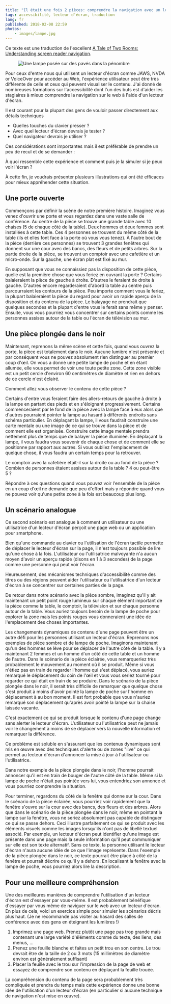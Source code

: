 ```yaml
---
title: "Il était une fois 2 pièces: comprendre la navigation avec un lecteur d'écran"
tags: accessibilité, lecteur d'écran, traduction
lang: fr
published: 2018-02-08 22:59
photos:
    - images/lampe.jpg
---
```


<p class="note">
Ce texte est une traduction de l'excellent
<a href="https://developer.paciellogroup.com/blog/2018/01/a-tale-of-two-rooms-understanding-screen-reader-navigation/">A Tale of Two Rooms: Understanding screen reader navigation</a>.
</p>

<figure class="object-center bordered">
    <img loading="lazy" src="/images/660x/lampe.jpg" alt="Une lampe posée sur des pavés dans la pénombre">
</figure>

Pour ceux d'entre nous qui utilisent un lecteur d'écran comme JAWS, NVDA or
VoiceOver pour accéder au Web, l'expérience utilisateur peut être très
différente de celle et ceux qui peuvent visualiser le contenu. J'ai donné de
nombreuses formations sur l'accessibilité dont l'un des buts est d'aider les
stagiaires à mieux comprendre la navigation sur le web à l'aide d'un lecteur
d'écran.

Il est courant pour la plupart des gens de vouloir passer directement aux
détails techniques&nbsp;

* Quelles touches du clavier presser&nbsp;?
* Avec quel lecteur d'écran devrais je tester&nbsp;?
* Quel navigateur devrais je utiliser&nbsp;?

Ces considérations sont importantes mais il est préférable de prendre un peu de
recul et de se demander&nbsp;:

<p class="highlight">
À quoi ressemble cette expérience et comment puis je la simuler si je peux
voir l'écran&nbsp;?
</p>

À cette fin, je voudrais présenter plusieurs illustrations qui ont été efficaces
pour mieux appréhender cette situation.

## Une porte ouverte

Commençons par définir la scène de notre première histoire. Imaginez vous venez
d'ouvrir une porte et vous regardez dans une vaste salle de conférence. Au
centre de la pièce se trouve une grande table avec 10 chaises (5 de chaque côté
de la table). Deux hommes et deux femmes sont installées à cette table. Ces 4
personnes se trouvent du même côté de la table (ils et elles font face à la
porte où vous vous tenez). À l'autre bout de la pièce (derrière ces personnes)
se trouvent 3 grandes fenêtres qui donnent sur une cour avec des bancs, des
fleurs et de petits arbres. Sur la partie droite de la pièce, se trouvent un
comptoir avec une cafetière et un micro-onde. Sur la gauche, une écran plat est
fixé au mur.

En supposant que vous ne connaissiez pas la disposition de cette pièce, quelle
est la première chose que vous feriez en ouvrant la porte&nbsp;? Certains
balaieraient la pièce de gauche à droite. D'autres le feraient de droite à
gauche. D'autres encore regarderaient d'abord la table au centre puis
parcourraient les contours de la pièce. Peu importe comment vous le feriez, la
plupart balaieraient la pièce du regard pour avoir un rapide aperçu de la
disposition et du contenu de la pièce. Le balayage ne prendrait que quelques
secondes et la plupart d'entre vous le ferait sans même y penser. Ensuite, vous
vous pourriez vous concentrer sur certains points comme les personnes assises
autour de la table ou l'écran de télévision au mur.

## Une pièce plongée dans le noir

Maintenant, reprenons la même scène et cette fois, quand vous ouvrez la porte,
la pièce est totalement dans le noir. Aucune lumière n'est présente et par
conséquent vous ne pouvez absolument rien distinguer au premier coup d'œil. On
vous a donné une petite lampe de poche et en étant allumée, elle vous permet de
voir une toute petite zone. Cette zone visible est un petit cercle d'environ 60
centimètres de diamètre et rien en dehors de ce cercle n'est éclairé.

<p class="highlight">
Comment allez vous observer le contenu de cette pièce&nbsp;?
</p>

Certains d'entre vous feraient faire des allers-retours de gauche à droite à la
lampe en partant des pieds et en s'éloignant progressivement. Certains
commenceraient par le fond de la pièce avec la lampe face à eux alors que
d'autres pourraient pointer la lampe au hasard à différents endroits sans schéma
particulier. En déplaçant la lampe, il vous faudrait construire une carte
mentale ou une image de ce qui se trouve dans la pièce et de comment elle est
organisée. Construire cette image mentale prendra nettement plus de temps que de
balayer la pièce illuminée. En déplaçant la lampe, il vous faudra vous souvenir
de chaque chose et de comment elle se positionne par rapport aux autres. Si vous
oubliez l'emplacement de quelque chose, il vous faudra un certain temps pour la
retrouver.

<p class="highlight">
Le comptoir avec la cafetière était-il sur la droite ou au fond de la
pièce&nbsp;? Combien de personnes étaient assises autour de la table&nbsp;? 4 ou
peut-être 5&nbsp;?
</p>

Répondre à ces questions quand vous pouvez voir l'ensemble de la pièce en un
coup d'œil ne demande que peu d'effort mais y répondre quand vous ne pouvez voir
qu'une petite zone à la fois est beaucoup plus long.

## Un scénario analogue

Ce second scénario est analogue à comment un utilisateur ou une utilisatrice
d'un lecteur d'écran perçoit une page web ou un application pour smartphone.

Bien qu'une commande au clavier ou l'utilisation de l'écran tactile permette de
déplacer le lecteur d'écran sur la page, il n'est toujours possible de lire
qu'une chose à la fois. L'utilisateur ou l'utilisatrice malvoyante n'a aucun
moyen d'avoir un aperçu rapide (disons en 1 à 3 secondes) de la page comme une
personne qui peut voir l'écran.

Heureusement, des mécanismes techniques d'accessibilité comme des titres ou des
régions peuvent aider l'utilisateur ou l'utilisatrice d'un lecteur d'écran à se
concentrer sur certaines parties de la page.

De retour dans notre scénario avec la pièce sombre, imaginez qu'il y ait
maintenant un petit point rouge lumineux sur chaque élément important de la
pièce comme la table, le comptoir, la télévision et sur chaque personne autour
de la table. Vous auriez toujours besoin de la lampe de poche pour explorer la
zone mais les points rouges vous donneraient une idée de l'emplacement des
choses importantes.

Les changements dynamiques de contenu d'une page peuvent être un autre défi pour
les personnes utilisant un lecteur d'écran. Reprenons nos exemples de pièce
sombre et de lampe de poche. Imaginons maintenant qu'un des hommes se lève pour
se déplacer de l'autre côté de la table. Il y a maintenant 2 femmes et un homme
d'un côté de cette table et un homme de l'autre. Dans le scénario de la pièce
éclairée, vous remarqueriez très probablement le mouvement au moment où il se
produit. Même si vous n'étiez pas en train de regarder l'homme qui s'est
déplacé, vous auriez remarqué le déplacement du coin de l'œil et vous vous
seriez tourné pour regarder ce qui était en train de se produire. Dans le
scénario de la pièce plongée dans le noir, il serait très difficile de remarquer
que quelque chose s'est produit à moins d'avoir pointé la lampe de poche sur
l'homme en déplacement à au bon moment. Il est fort probable que vous n'auriez
remarqué son déplacement qu'après avoir pointé la lampe sur la chaise laissée
vacante.

C'est exactement ce qui se produit lorsque le contenu d'une page change sans
alerter le lecteur d'écran. L'utilisateur ou l'utilisatrice peut ne jamais voir
le changement à moins de se déplacer vers la nouvelle information et remarquer
la différence.

<p class="highlight">
Ce problème est soluble en s'assurant que les contenus dynamiques sont mis en
œuvre avec des techniques d'alerte ou de zones "live" ce qui permet au lecteur
d'écran d'annoncer la mise à jour à l'utilisateur ou l'utilisatrice.
</p>

Dans notre exemple de la pièce plongée dans le noir, l'homme pourrait annoncer
qu'il est en train de bouger de l'autre côté de la table. Même si la lampe de
poche n'était pas pointée vers lui, vous entendriez son annonce et vous pourriez
comprendre la situation.

Pour terminer, regardons du côté de la fenêtre qui donne sur la cour. Dans le
scénario de la pièce éclairée, vous pourriez voir rapidement que la fenêtre
s'ouvre sur la cour avec des bancs, des fleurs et des arbres. Alors que dans le
scénario de la pièce plongée dans le noir, même en pointant la lampe sur la
fenêtre, vous ne seriez absolument pas capable de distinguer ce qui se passe
dehors. Ceci illustre parfaitement ce qui se produit avec les éléments visuels
comme les images lorsqu'ils n'ont pas de libellé textuel associé. Par exemple,
un lecteur d'écran peut identifier qu'une image est présente dans une page mais
la seule information qu'il peut communiquer sur elle est son texte alternatif.
Sans ce texte, la personne utilisant le lecteur d'écran n'aura aucune idée de ce
que l'image représente. Dans l'exemple de la pièce plongée dans le noir, ce
texte pourrait être placé à côté de la fenêtre et pourrait décrire ce qu'il y a
dehors. En localisant la fenêtre avec la lampe de poche, vous pourriez alors
lire la description.

## Pour une meilleure compréhension

Une des meilleures manières de comprendre l'utilisation d'un lecteur d'écran est
d'essayer par vous-même. Il est probablement bénéfique d'essayer par vous même
de naviguer sur le web avec un lecteur d'écran. En plus de cela, voici un
exercice simple pour simuler les scénarios décris plus haut. (Je ne recommande
pas visiter au hasard des salles de conférence avec des gens en éteignant les
lumières&nbsp;!)

1. Imprimez une page web. Prenez plutôt une page pas trop grande mais contenant
   une large variété d'éléments comme du texte, des liens, des menus, ...
1. Prenez une feuille blanche et faites un petit trou en son centre. Le trou
   devrait être de la taille de 2 ou 3 mots (15 millimètres de diamètre environ
   est généralement suffisant)
1. Placer la feuille avec le trou sur l'impression de la page de web et essayez
   de comprendre son contenu en déplaçant la feuille trouée.

La compréhension du contenu de la page sera probablement très compliquée et
prendra du temps mais cette expérience donne une bonne idée de l'utilisation
d'un lecteur d'écran (en particulier si aucune technique de navigation n'est
mise en œuvre).
